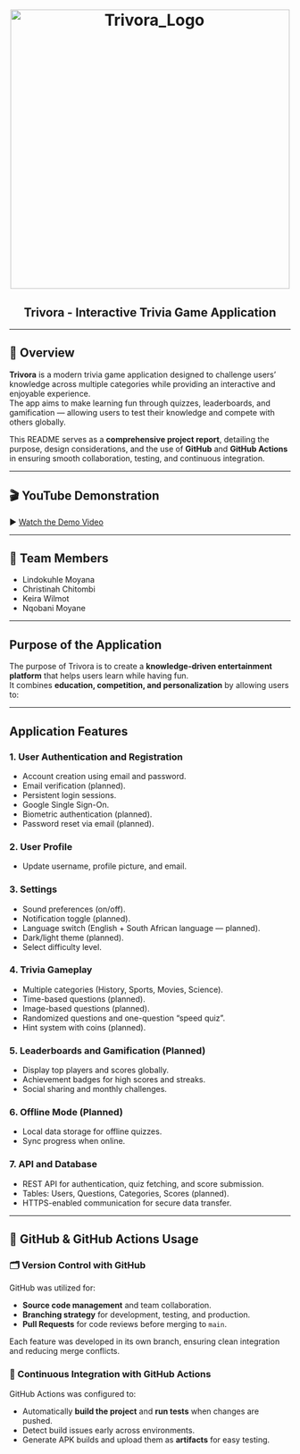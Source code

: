<div align="center">

  <h1> 
    <img width="500" height="500" alt="Trivora_Logo" src="https://github.com/user-attachments/assets/090c1a83-6bc8-48bc-9a23-57ea6e66587f" />
  </h1>

  <h2> Trivora - Interactive Trivia Game Application</h2>
</div>

---

## 🧭 Overview

**Trivora** is a modern trivia game application designed to challenge users’ knowledge across multiple categories while providing an interactive and enjoyable experience.  
The app aims to make learning fun through quizzes, leaderboards, and gamification — allowing users to test their knowledge and compete with others globally.

This README serves as a **comprehensive project report**, detailing the purpose, design considerations, and the use of **GitHub** and **GitHub Actions** in ensuring smooth collaboration, testing, and continuous integration.

---

## 🎬 YouTube Demonstration

▶️ [Watch the Demo Video](https://youtu.be/kKGOq5szSEg)

---

## 👥 Team Members

- Lindokuhle Moyana  
- Christinah Chitombi  
- Keira Wilmot  
- Nqobani Moyane  

---

## Purpose of the Application

The purpose of Trivora is to create a **knowledge-driven entertainment platform** that helps users learn while having fun.  
It combines **education, competition, and personalization** by allowing users to:

---

##  Application Features

### 1. User Authentication and Registration
- Account creation using email and password.  
- Email verification (planned).  
- Persistent login sessions.  
- Google Single Sign-On.  
- Biometric authentication (planned).  
- Password reset via email (planned).

### 2. User Profile
- Update username, profile picture, and email.  

### 3. Settings
- Sound preferences (on/off).  
- Notification toggle (planned).  
- Language switch (English + South African language — planned).  
- Dark/light theme (planned).  
- Select difficulty level.

### 4. Trivia Gameplay
- Multiple categories (History, Sports, Movies, Science).  
- Time-based questions (planned).  
- Image-based questions (planned).  
- Randomized questions and one-question “speed quiz”.  
- Hint system with coins (planned).

### 5. Leaderboards and Gamification (Planned)
- Display top players and scores globally.  
- Achievement badges for high scores and streaks.  
- Social sharing and monthly challenges.

### 6. Offline Mode (Planned)
- Local data storage for offline quizzes.  
- Sync progress when online.

### 7. API and Database
- REST API for authentication, quiz fetching, and score submission.  
- Tables: Users, Questions, Categories, Scores (planned).  
- HTTPS-enabled communication for secure data transfer.

---

## 🧰 GitHub & GitHub Actions Usage

### 🗂️ Version Control with GitHub
GitHub was utilized for:
- **Source code management** and team collaboration.  
- **Branching strategy** for development, testing, and production.  
- **Pull Requests** for code reviews before merging to `main`.

Each feature was developed in its own branch, ensuring clean integration and reducing merge conflicts.

### 🤖 Continuous Integration with GitHub Actions
GitHub Actions was configured to:
- Automatically **build the project** and **run tests** when changes are pushed.  
- Detect build issues early across environments.  
- Generate APK builds and upload them as **artifacts** for easy testing.


